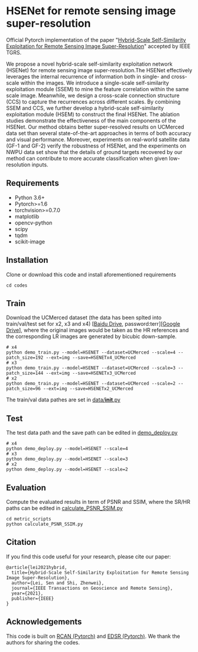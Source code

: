 # HSENet for remote sensing image super-resolution
Official Pytorch implementation of the paper "[Hybrid-Scale Self-Similarity Exploitation for Remote Sensing Image Super-Resolution](https://ieeexplore.ieee.org/document/9400474)" accepted by IEEE TGRS.  

We propose a novel hybrid-scale self-similarity exploitation network (HSENet) for remote sensing image super-resolution.The HSENet effectively leverages the internal recurrence of information both in single- and cross-scale within the images. We introduce a single-scale self-similarity exploitation module (SSEM) to mine the feature correlation within the same scale image. Meanwhile, we design a cross-scale connection structure (CCS) to capture the recurrences across different scales. By combining SSEM and CCS, we further develop a hybrid-scale self-similarity exploitation module (HSEM) to construct the final HSENet. The ablation studies demonstrate the effectiveness of the main components of the HSENet. Our method obtains better super-resolved results on UCMerced data set than several state-of-the-art approaches in terms of both accuracy and visual performance. Moreover, experiments on real-world satellite data (GF-1 and GF-2) verify the robustness of HSENet, and the experiments on NWPU data set show that the details of ground targets recovered by our method can contribute to more accurate classification when given low-resolution inputs. 

## Requirements

- Python 3.6+
- Pytorch>=1.6
- torchvision>=0.7.0 
- matplotlib
- opencv-python
- scipy
- tqdm
- scikit-image

## Installation
Clone or download this code and install aforementioned requirements 
```
cd codes
```

## Train
Download the UCMerced dataset (the data has been splted into train/val/test set for x2, x3 and x4) [[Baidu Drive](https://pan.baidu.com/s/1ijFUcLozP2wiHg14VBFYWw), password:terr][[Google Drive](https://drive.google.com/file/d/1eKvoe6W7q5qD33MaqujzCAPtwNZqVsKB/view)], where the original images would be taken as the HR references and the corresponding LR images are generated by bicubic down-sample. 
```
# x4
python demo_train.py --model=HSENET --dataset=UCMerced --scale=4 --patch_size=192 --ext=img --save=HSENETx4_UCMerced
# x3
python demo_train.py --model=HSENET --dataset=UCMerced --scale=3 --patch_size=144 --ext=img --save=HSENETx3_UCMerced
# x2
python demo_train.py --model=HSENET --dataset=UCMerced --scale=2 --patch_size=96 --ext=img --save=HSENETx2_UCMerced
```

The train/val data pathes are set in [data/__init__.py](codes/data/__init__.py) 

## Test 
The test data path and the save path can be edited in [demo_deploy.py](codes/demo_deploy.py)

```
# x4
python demo_deploy.py --model=HSENET --scale=4
# x3
python demo_deploy.py --model=HSENET --scale=3
# x2
python demo_deploy.py --model=HSENET --scale=2
```

## Evaluation 
Compute the evaluated results in term of PSNR and SSIM, where the SR/HR paths can be edited in [calculate_PSNR_SSIM.py](codes/metric_scripts/calculate_PSNR_SSIM.py)

```
cd metric_scripts 
python calculate_PSNR_SSIM.py
```

## Citation 
If you find this code useful for your research, please cite our paper:
``````
@article{lei2021hybrid,
  title={Hybrid-Scale Self-Similarity Exploitation for Remote Sensing Image Super-Resolution},
  author={Lei, Sen and Shi, Zhenwei},
  journal={IEEE Transactions on Geoscience and Remote Sensing},
  year={2021},
  publisher={IEEE}
}
``````

## Acknowledgements 
This code is built on [RCAN (Pytorch)](https://github.com/yulunzhang/RCAN) and [EDSR (Pytorch)](https://github.com/sanghyun-son/EDSR-PyTorch). We thank the authors for sharing the codes.  


